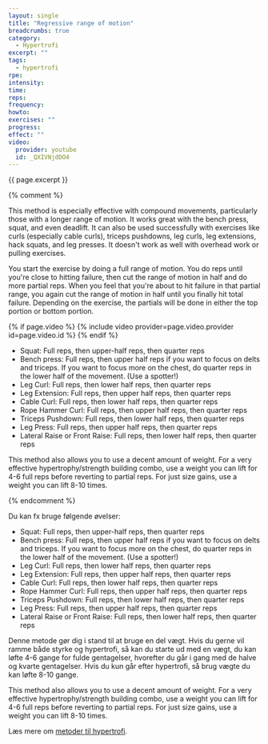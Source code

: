 ```yaml
---
layout: single
title: "Regressive range of motion"
breadcrumbs: true
category:
  - Hypertrofi
excerpt: ""
tags:
  - hypertrofi
rpe: 
intensity: 
time: 
reps: 
frequency: 
howto:
exercises: ""
progress:
effect: ""
video:
  provider: youtube
  id: _QXIVNjdDO4
---
```


{{ page.excerpt }}

{% comment %}

This method is especially effective with compound movements, particularly those with a longer range of motion. It works great with the bench press, squat, and even deadlift. It can also be used successfully with exercises like curls (especially cable curls), triceps pushdowns, leg curls, leg extensions, hack squats, and leg presses. It doesn't work as well with overhead work or pulling exercises.

You start the exercise by doing a full range of motion. You do reps until you're close to hitting failure, then cut the range of motion in half and do more partial reps. When you feel that you're about to hit failure in that partial range, you again cut the range of motion in half until you finally hit total failure. Depending on the exercise, the partials will be done in either the top portion or bottom portion.

{% if page.video %}
  {% include video provider=page.video.provider id=page.video.id %}
{% endif %}

- Squat: Full reps, then upper-half reps, then quarter reps
- Bench press: Full reps, then upper half reps if you want to focus on delts and triceps. If you want to focus more on the chest, do quarter reps in the lower half of the movement. (Use a spotter!)
- Leg Curl: Full reps, then lower half reps, then quarter reps
- Leg Extension: Full reps, then upper half reps, then quarter reps
- Cable Curl: Full reps, then lower half reps, then quarter reps
- Rope Hammer Curl: Full reps, then upper half reps, then quarter reps
- Triceps Pushdown: Full reps, then lower half reps, then quarter reps
- Leg Press: Full reps, then upper half reps, then quarter reps
- Lateral Raise or Front Raise: Full reps, then lower half reps, then quarter reps

This method also allows you to use a decent amount of weight. For a very effective hypertrophy/strength building combo, use a weight you can lift for 4-6 full reps before reverting to partial reps. For just size gains, use a weight you can lift 8-10 times.

{% endcomment %}

Du kan fx bruge følgende øvelser:

- Squat: Full reps, then upper-half reps, then quarter reps
- Bench press: Full reps, then upper half reps if you want to focus on delts and triceps. If you want to focus more on the chest, do quarter reps in the lower half of the movement. (Use a spotter!)
- Leg Curl: Full reps, then lower half reps, then quarter reps
- Leg Extension: Full reps, then upper half reps, then quarter reps
- Cable Curl: Full reps, then lower half reps, then quarter reps
- Rope Hammer Curl: Full reps, then upper half reps, then quarter reps
- Triceps Pushdown: Full reps, then lower half reps, then quarter reps
- Leg Press: Full reps, then upper half reps, then quarter reps
- Lateral Raise or Front Raise: Full reps, then lower half reps, then quarter reps

Denne metode gør dig i stand til at bruge en del vægt. Hvis du gerne vil ramme både styrke og hypertrofi, så kan du starte ud med en vægt, du kan løfte 4-6 gange for fulde gentagelser, hvorefter du går i gang med de halve og kvarte gentagelser. Hvis du kun går efter hypertrofi, så brug vægte du kan løfte 8-10 gange.

This method also allows you to use a decent amount of weight. For a very effective hypertrophy/strength building combo, use a weight you can lift for 4-6 full reps before reverting to partial reps. For just size gains, use a weight you can lift 8-10 times.

Læs mere om [metoder til hypertrofi](/hypertrofi-metoder/).
